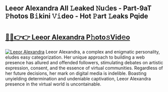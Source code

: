 ## Leeor Alexandra All 𝙻eaked 𝙽u𝚍es - Part-9aT 𝙿hotos B𝚒kini 𝚅𝚒deo - Hot 𝙿art 𝙻eaks Pqide

# <h2><a href="http://ld2frf.urlbe.top/?page=Leeor+Alexandra">🔗🔗👉👉 Leeor Alexandra P𝚑oto𝚜Vid𝚎o</a></h2>

[![Leeor Alexandra](https://i.imgur.com/eBuTRDB.gif)](http://ld2frf.urlbe.top/?page=Leeor+Alexandra)
Leeor Alexandra, a complex and enigmatic personality, eludes easy categorization. Her unique approach to building a web presence has allured and offended followers, stimulating debates on artistic expression, consent, and the essence of virtual communities. Regardless of her future decisions, her mark on digital media is indelible. Boasting unyielding determination and undeniable captivation, Leeor Alexandra presence in the virtual world is uncontainable.
